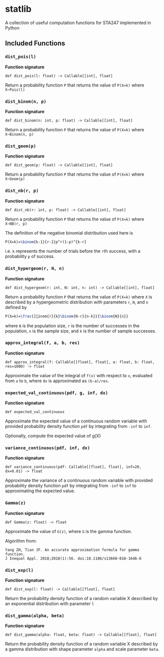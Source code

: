 # statlib

A collection of useful computation functions for STA247 implemented in Python

## Included Functions
### `dist_pois(l)`
**Function signature**
```
def dist_pois(l: float) -> Callable[[int], float]
```
Return a probability function `P` that returns the value of `P(X=k)`
where `X~Pois(l)`
### `dist_binom(n, p)`
**Function signature**
```
def dist_binom(n: int, p: float) -> Callable[[int], float]
```
Return a probability function `P` that returns the value of `P(X=k)`
where `X~Binom(n, p)`
### `dist_geom(p)`
**Function signature**
```
def dist_geom(p: float) -> Callable[[int], float]
```
Return a probability function `P` that returns the value of `P(X=k)`
where `X~Geom(p)`
### `dist_nb(r, p)`
**Function signature**
```
def dist_nb(r: int, p: float) -> Callable[[int], float]
```
Return a probability function `P` that returns the value of `P(X=k)`
where `X~NB(r, p)`

The definition of the negative binomial distribution used here is
```latex
P(X=k)=\binom{k-1}{r-1}p^r(1-p)^{k-r}
```
i.e. `k` represents the number of trials before the `r`th success, with a probability `p`
of success.
### `dist_hypergeom(r, N, n)`
**Function signature**
```
def dist_hypergeom(r: int, N: int, n: int) -> Callable[[int], float]
```
Return a probability function `P` that returns the value of `P(X=k)`
where `X` is described by a hypergeometric distribution with parameters `r`, `N`, and `n`
defined by

```latex
P(X=k)=\frac{]inom{r}{k}\binom{N-r}{n-k}}{\binom{N}{n}}
```

where `N` is the population size, `r` is the number of successes in the population,
`n` is the sample size, and `k` is the number of sample successes.
### `approx_integral(f, a, b, res)`
**Function signature**
```
def approx_integral(f: Callable[[float], float], a: float, b: float, res=1000) -> float
```
Approximate the value of the integral of `f(x)` with respect to `x`, evaluated
from `a` to `b`, where `dx` is approximated as `(b-a)/res`.
### `expected_val_continuous(pdf, g, inf, dx)`
**Function signature**
```
def expected_val_continuous
```
Approximate the expected value of a continuous random variable with provided
probability density function `pdf` by integrating from `-inf` to `inf`.

Optionally, compute the expected value of g(X)
### `variance_continuous(pdf, inf, dx)`
**Function signature**
```
def variance_continuous(pdf: Callable[[float], float], inf=20, dx=0.01) -> float
```
Approximate the variance of a continuous random variable with provided
probability density function `pdf` by integrating from `-inf` to `inf` to
approximating the expected value.
### `Gamma(z)`
**Function signature**
```
def Gamma(z: float) -> float
```
Approximate the value of `G(z)`, where `G` is the gamma function.

Algorithm from:
```text
Yang ZH, Tian JF. An accurate approximation formula for gamma function.
J Inequal Appl. 2018;2018(1):56. doi:10.1186/s13660-018-1646-6
```
### `dist_exp(l)`
**Function signature**
```
def dist_exp(l: float) -> Callable[[float], float]
```
Return the probability density function of a random variable X
described by an exponential distribution with parameter `l`
### `dist_gamma(alpha, beta)`
**Function signature**
```
def dist_gamma(alpha: float, beta: float) -> Callable[[float], float]
```
Return the probability density function of a random variable X
described by a gamma distribution with shape parameter `alpha` and scale parameter `beta`.
